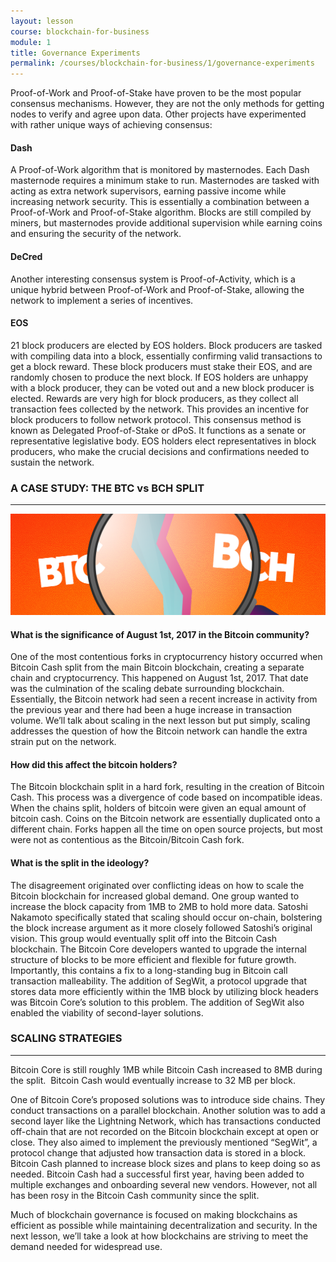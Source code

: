 ```yaml
---
layout: lesson
course: blockchain-for-business
module: 1
title: Governance Experiments
permalink: /courses/blockchain-for-business/1/governance-experiments
---
```



<span>
<span class="openingParagraph">
Proof-of-Work and Proof-of-Stake have proven to be the most popular consensus mechanisms. However, they are not the only methods for getting nodes to verify and agree upon data. Other projects have experimented with rather unique ways of achieving consensus:</span>
<h4>Dash</h4>
<span style="font-weight: 400;">A Proof-of-Work algorithm that is monitored by masternodes. Each Dash masternode requires a minimum stake to run. Masternodes are tasked with acting as extra network supervisors, earning passive income while increasing network security. This is essentially a combination between a Proof-of-Work and Proof-of-Stake algorithm. Blocks are still compiled by miners, but masternodes provide additional supervision while earning coins and ensuring the security of the network.
</span>
<h4>DeCred</h4>
<span style="font-weight: 400;">Another interesting consensus system is Proof-of-Activity, which is a unique hybrid between Proof-of-Work and Proof-of-Stake, allowing the network to implement a series of incentives. </span>
<h4>EOS</h4>
<span style="font-weight: 400;">21 block producers are elected by EOS holders. Block producers are tasked with compiling data into a block, essentially confirming valid transactions to get a block reward. These block producers must stake their EOS, and are randomly chosen to produce the next block. If EOS holders are unhappy with a block producer, they can be voted out and a new block producer is elected. </span><span style="font-weight: 400;">Rewards are very high for block producers, as they collect all transaction fees collected by the network. This provides an incentive for block producers to follow network protocol. </span><span style="font-weight: 400;">This consensus method is known as Delegated Proof-of-Stake or dPoS. It functions as a senate or representative legislative body. EOS holders elect representatives in block producers, who make the crucial decisions and confirmations needed to sustain the network.</span>

<h3>A CASE STUDY: THE BTC vs BCH SPLIT</h3>

<hr />

<img src="/assets/img/courses/blockchain-for-business/CaseStudySplit-01.png" />

<h4>What is the significance of August 1st, 2017 in the Bitcoin community?</h4>
<span style="font-weight: 400;">One of the most contentious forks in cryptocurrency history occurred when Bitcoin Cash split from the main Bitcoin blockchain, creating a separate chain and cryptocurrency. This happened on August 1st, 2017. That date was the culmination of the scaling debate surrounding blockchain. Essentially, the Bitcoin network had seen a recent increase in activity from the previous year and there had been a huge increase in transaction volume. We’ll talk about scaling in the next lesson but put simply, scaling addresses the question of how the Bitcoin network can handle the extra strain put on the network.</span>
<h4>How did this affect the bitcoin holders?</h4>
<span style="font-weight: 400;">The Bitcoin blockchain split in a hard fork, resulting in the creation of Bitcoin Cash. This process was a divergence of code based on incompatible ideas. When the chains split, holders of bitcoin were given an equal amount of bitcoin cash. Coins on the Bitcoin network are essentially duplicated onto a different chain. Forks happen all the time on open source projects, but most were not as contentious as the Bitcoin/Bitcoin Cash fork.</span>
<h4>What is the split in the ideology?</h4>
<span style="font-weight: 400;">The disagreement originated over conflicting ideas on how to scale the Bitcoin blockchain for increased global demand. </span><span style="font-weight: 400;">One group wanted to increase the block capacity from 1MB to 2MB to hold more data. Satoshi Nakamoto specifically stated that scaling should occur on-chain, bolstering the block increase argument as it more closely followed Satoshi’s original vision. This group would eventually split off into the Bitcoin Cash blockchain. </span><span style="font-weight: 400;">The Bitcoin Core developers wanted to upgrade the internal structure of blocks to be more efficient and flexible for future growth. Importantly, this contains a fix to a long-standing bug in Bitcoin call transaction malleability. The addition of SegWit, a protocol upgrade that stores data more efficiently within the 1MB block by utilizing block headers was Bitcoin Core’s solution to this problem. The addition of SegWit also enabled the viability of second-layer solutions.</span>
<h3>SCALING STRATEGIES</h3>

<hr />

<span style="font-weight: 400;">Bitcoin Core is still roughly 1MB while Bitcoin Cash increased to 8MB during the split.  Bitcoin Cash would eventually increase to 32 MB per block. </span>

<span style="font-weight: 400;">One of Bitcoin Core’s proposed solutions was to introduce side chains. They conduct transactions on a parallel blockchain. Another solution was to add a second layer like the Lightning Network, which has transactions conducted off-chain that are not recorded on the Bitcoin blockchain except at open or close. They also aimed to implement the previously mentioned “SegWit”, a protocol change that adjusted how transaction data is stored in a block. Bitcoin Cash planned to increase block sizes and plans to keep doing so as needed. </span><span style="font-weight: 400;">Bitcoin Cash had a successful first year, having been added to multiple exchanges and onboarding several new vendors. However, not all has been rosy in the Bitcoin Cash community since the split.</span>

<span style="font-weight: 400;">Much of blockchain governance is focused on making blockchains as efficient as possible while maintaining decentralization and security. In the next lesson, we’ll take a look at how blockchains are striving to meet the demand needed for widespread use.</span>
